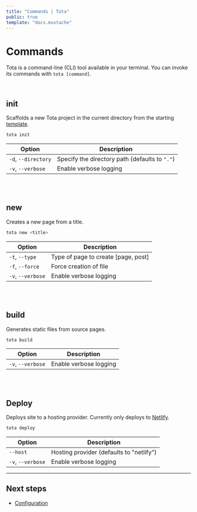 ```yaml
---
title: "Commands | Tota"
public: true
template: "docs.mustache"
---
```


# Commands

Tota is a command-line (CLI) tool available in your terminal. You can invoke its
commands with `tota [command]`.

<br>

## init

Scaffolds a new Tota project in the current directory from the starting
[template](https://github.com/tota-dart/tota-starter).

```bash
tota init
```

Option | Description
--- | ---
`-d`, `--directory` | Specify the directory path (defaults to `"."`)
`-v`, `--verbose` | Enable verbose logging

<br>
<br>

## new

Creates a new page from a title.

```bash
tota new <title>
```

Option | Description
--- | ---
`-t`, `--type` | Type of page to create [page, post]
`-f`, `--force` | Force creation of file
`-v`, `--verbose` | Enable verbose logging

<br>
<br>

## build

Generates static files from source pages.

```bash
tota build
```

Option | Description
--- | ---
`-v`, `--verbose` | Enable verbose logging

<br>
<br>

## Deploy

Deploys site to a hosting provider. Currently only deploys to
[Netlify](https://www.netlify.com).

```bash
tota deploy
```

Option | Description
--- | ---
`--host` | Hosting provider (defaults to "netlify")
`-v`, `--verbose` | Enable verbose logging

<hr>

## Next steps

* [Configuration](/docs/configuration)
